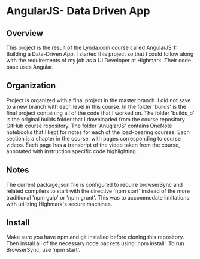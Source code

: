 # AngularJS- Data Driven App

## Overview
This project is the result of the Lynda.com course called AngularJS 1: Building a Data-Driven App. I started this project so that I could follow along with the requirements of my job as a UI Developer at Highmark. Their code base uses Angular.

## Organization
Project is organized with a final project in the master branch. I did not save to a new branch with each level in this course. In the folder 'builds' is the final project containing all of the code that I worked on. The folder 'builds_o' is the original builds folder that I downloaded from the course repository GitHub course repository. The folder 'AnuglarJS' contains OneNote notebooks that I kept for notes for each of the load-bearing courses. Each section is a chapter in the course, with pages corresponding to course videos. Each page has a transcript of the video taken from the course, annotated with instruction specific code highlighting.

## Notes
The current package.json file is configured to require browserSync and related compilers to start with the directive 'npm start' instead of the more traditional 'npm gulp' or 'npm grunt'. This was to accommodate limitations with utilizing Highmark's secure machines.

## Install
Make sure you have npm and git installed before cloning this repository. Then install all of the necessary node packets using 'npm install'. To run BrowserSync, use 'npm start'.
